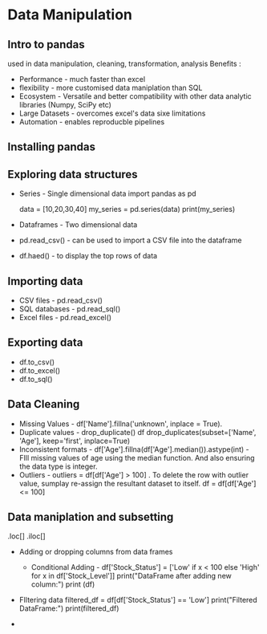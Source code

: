 # Data Manipulation

## Intro to pandas
used in data manipulation, cleaning, transformation, analysis
Benefits :
- Performance - much faster than excel
- flexibility - more customised data maniplation than SQL
- Ecosystem - Versatile and better compatibility with other data analytic libraries (Numpy, SciPy etc)
- Large Datasets - overcomes excel's data sixe limitations
- Automation - enables reproducble pipelines

## Installing pandas
## Exploring data structures

- Series - Single dimensional data
import pandas as pd

  data = [10,20,30,40]
  my_series = pd.series(data)
  print(my_series)

- Dataframes - Two dimensional data
- pd.read_csv() - can be used to import a CSV file into the dataframe
- df.haed() - to display the top rows of data

## Importing data
 - CSV files - pd.read_csv()
 - SQL databases - pd.read_sql() 
 - Excel files - pd.read_excel()
## Exporting data
- df.to_csv()
- df.to_excel()
- df.to_sql()

## Data Cleaning
 - Missing Values - df['Name'].fillna('unknown', inplace = True). 
 - Duplicate values - drop_duplicate()
df drop_duplicates(subset=['Name', 'Age'], keep='first', inplace=True)
 - Inconsistent formats - df['Age'].fillna(df['Age'].median()).astype(int) - FIll missing values of age using the median function. And also ensuring the data type is integer.
 - Outliers - outliers = df[df['Age'] > 100] . To delete the row with outlier value, sumplay re-assign the resultant dataset to itself.
   df = df[df['Age'] <= 100]

## Data maniplation and subsetting
.loc[]
.iloc[]

- Adding or dropping columns from data frames
    - Conditional Adding - 
df['Stock_Status'] = ['Low' if x < 100 else 'High' for x in df['Stock_Level']]
print("DataFrame after adding new column:")
print (df)
- FIltering data
  filtered_df = df[df['Stock_Status'] == 'Low']
print("Filtered DataFrame:")
print(filtered_df)




 - 

